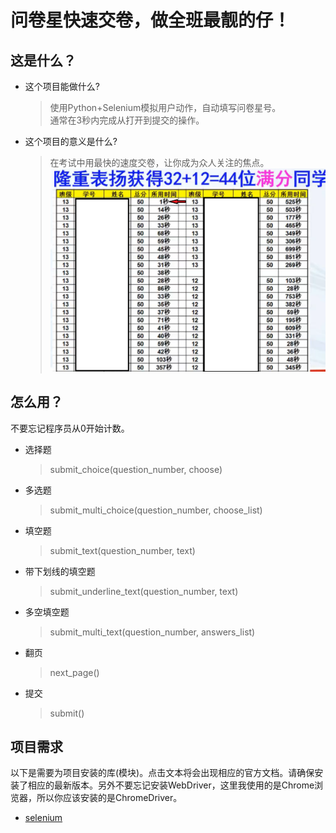 问卷星快速交卷，做全班最靓的仔！  
==============================

这是什么？
---------------------
* 这个项目能做什么?
    >使用Python+Selenium模拟用户动作，自动填写问卷星号。  
    >通常在3秒内完成从打开到提交的操作。
* 这个项目的意义是什么?
    >在考试中用最快的速度交卷，让你成为众人关注的焦点。
    >![GitHub Logo](./demo.png)

怎么用？
----------------------
不要忘记程序员从0开始计数。
* 选择题
    >submit_choice(question_number, choose)
* 多选题
    >submit_multi_choice(question_number, choose_list)
* 填空题
    >submit_text(question_number, text)
* 带下划线的填空题
    >submit_underline_text(question_number, text)
* 多空填空题
    >submit_multi_text(question_number, answers_list)
* 翻页
    >next_page()
* 提交
    >submit()

项目需求
--------------------------
以下是需要为项目安装的库(模块)。点击文本将会出现相应的官方文档。请确保安装了相应的最新版本。另外不要忘记安装WebDriver，这里我使用的是Chrome浏览器，所以你应该安装的是ChromeDriver。

* [selenium](https://www.selenium.dev/documentation/zh-cn/)
